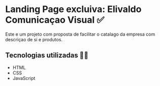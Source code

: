 # Landing Page excluiva: Elivaldo Comunicaçao Visual ✅

Este e um projeto com proposta de facilitar o catalago da empresa com descriçao de si e produtos.

## Tecnologias utilizadas 👨‍💻
- HTML
- CSS
- JavaScript
